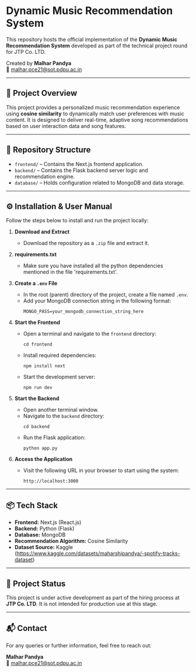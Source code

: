 # Dynamic Music Recommendation System

This repository hosts the official implementation of the **Dynamic Music Recommendation System** developed as part of the technical project round for JTP Co. LTD.

Created by **Malhar Pandya**  
📧 malhar.pce21@sot.pdpu.ac.in

---

## 📌 Project Overview

This project provides a personalized music recommendation experience using **cosine similarity** to dynamically match user preferences with music content. It is designed to deliver real-time, adaptive song recommendations based on user interaction data and song features.

---

## 📁 Repository Structure

- `frontend/` – Contains the Next.js frontend application.
- `backend/` – Contains the Flask backend server logic and recommendation engine.
- `database/` – Holds configuration related to MongoDB and data storage.

---

## ⚙️ Installation & User Manual

Follow the steps below to install and run the project locally:

1. **Download and Extract**
   - Download the repository as a `.zip` file and extract it.

2. **requirements.txt**
   - Make sure you have installed all the python dependencies mentioned in the file 'requirements.txt'.

3. **Create a `.env` File**
   - In the root (parent) directory of the project, create a file named `.env`.
   - Add your MongoDB connection string in the following format:
     ```
     MONGO_PASS=your_mongodb_connection_string_here
     ```

4. **Start the Frontend**
   - Open a terminal and navigate to the `frontend` directory:
     ```
     cd frontend
     ```
   - Install required dependencies:
     ```
     npm install next
     ```
   - Start the development server:
     ```
     npm run dev
     ```

5. **Start the Backend**
   - Open another terminal window.
   - Navigate to the `backend` directory:
     ```
     cd backend
     ```
   - Run the Flask application:
     ```
     python app.py
     ```

6. **Access the Application**
   - Visit the following URL in your browser to start using the system:
     ```
     http://localhost:3000
     ```

---

## 📦 Tech Stack

- **Frontend:** Next.js (React.js)
- **Backend:** Python (Flask)
- **Database:** MongoDB
- **Recommendation Algorithm:** Cosine Similarity
- **Dataset Source:** Kaggle (https://www.kaggle.com/datasets/maharshipandya/-spotify-tracks-dataset)

---

## 🚧 Project Status

This project is under active development as part of the hiring process at **JTP Co. LTD**. It is not intended for production use at this stage.

---

## 📬 Contact

For any queries or further information, feel free to reach out:

**Malhar Pandya**  
📧 malhar.pce21@sot.pdpu.ac.in
